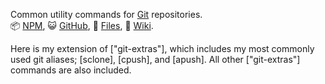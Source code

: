 Common utility commands for [Git] repositories.<br>
:package: [NPM](https://www.npmjs.com/package/extra-git),
:smiley_cat: [GitHub](https://github.com/orgs/nodef/packages?repo_name=extra-git),
:scroll: [Files](https://unpkg.com/extra-git/),
:blue_book: [Wiki](https://github.com/nodef/extra-git/wiki/).

Here is my extension of ["git-extras"], which includes my most commonly used
git aliases; [sclone], [cpush], and [apush]. All other ["git-extras"] commands
are also included.

[Git]: https://git-scm.com
